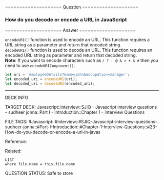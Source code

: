 ==================== Question ====================  

### How do you decode or encode a URL in JavaScript  

==================== Answer ====================  

`encodeURI()` function is used to encode an URL. This function requires a URL
string as a parameter and return that encoded string.  
`decodeURI()` function is used to decode an URL. This function requires an
encoded URL string as parameter and return that decoded string.  
**Note:** If you want to encode characters such as `/ ? : @ & = + $ #` then you
need to use `encodeURIComponent()`.

```javascript
let uri = 'employeeDetails?name=john&occupation=manager';
let encoded_uri = encodeURI(uri);
let decoded_uri = decodeURI(encoded_uri);
```

---

DECK INFO

TARGET DECK: Javascript::Interview::SJIQ - Javascript interview questions -
sudheer jonna::Part I - Introduction::Chapter 1 - Interview Questions

FILE TAGS:
#Javascript::#Interview::#SJIQ-Javascript-interview-questions-sudheer-jonna::#Part-I-Introduction::#Chapter-1-Interview-Questions::#23-How-do-you-decode-or-encode-a-url-in-javas

Reference:

Related:

```dataview
LIST
where file.name = this.file.name
```

QUESTION STATUS: Safe to store
